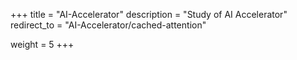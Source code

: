 +++
title = "AI-Accelerator"
description = "Study of AI Accelerator"
redirect_to = "AI-Accelerator/cached-attention"

weight = 5
+++
